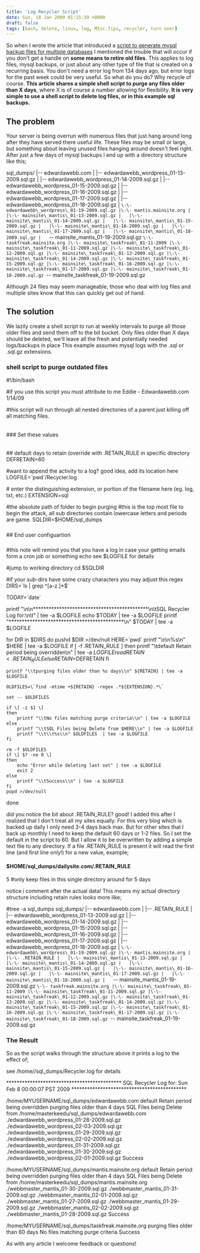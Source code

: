 ```yaml
---
title: 'Log Recycler Script'
date: Sun, 18 Jan 2009 01:15:39 +0000
draft: false
tags: [bash, delete, linux, log, MIsc.Tips, recycler, turn over]
---
```


So when I wrote the article that introduced a [script to generate mysql backup files for multiple databases](https://blog.edwardawebb.com/web-development/simple-shell-script-backup-multiple-mysql-databases) I mentioned the trouble that will occur if you don't get a handle on **some means to retire old files**. This applies to log files, mysql backups, or just about any other type of file that is created on a recurring basis. You don't need a error log from 134 days ago, but error logs for the past week could be very useful. So what do you do? Why recycle of course. **This article shares a simple shell script to purge any files older than X days**, where X is of course a number allowing for flexibility. **It is very simple to use a shell script to delete log files, or in this example sql backups.**

The problem
-----------

Your server is being overrun with numerous files that just hang around long after they have served there useful life. These files may be small or large, but something about leaving unused files hanging around doesn't feel right. After just a few days of mysql backups I end up with a directory structure like this;

sql_dumps/
|\-\- edwardawebb.com
|   |\-\- edwardawebb\_wordpress\_01-13-2009.sql.gz
|   |\-\- edwardawebb\_wordpress\_01-14-2009.sql.gz
|   |\-\- edwardawebb\_wordpress\_01-15-2009.sql.gz
|   |\-\- edwardawebb\_wordpress\_01-16-2009.sql.gz
|   |\-\- edwardawebb\_wordpress\_01-17-2009.sql.gz
|   |\-\- edwardawebb\_wordpress\_01-18-2009.sql.gz
|   `\-\- edwardawebb\_wordpress\_01-19-2009.sql.gz
|\-\- mantis.mainsite.org
|   |\-\- mainsite\_mantis\_01-13-2009.sql.gz
|   |\-\- mainsite\_mantis\_01-14-2009.sql.gz
|   |\-\- mainsite\_mantis\_01-15-2009.sql.gz
|   |\-\- mainsite\_mantis\_01-16-2009.sql.gz
|   |\-\- mainsite\_mantis\_01-17-2009.sql.gz
|   |\-\- mainsite\_mantis\_01-18-2009.sql.gz
|   `\-\- mainsite\_mantis\_01-19-2009.sql.gz
`\-\- taskfreak.mainsite.org
    |\-\- mainsite\_taskfreak\_01-11-2009
    |\-\- mainsite\_taskfreak\_01-11-2009.sql.gz
    |\-\- mainsite\_taskfreak\_01-12-2009.sql.gz
    |\-\- mainsite\_taskfreak\_01-13-2009.sql.gz
    |\-\- mainsite\_taskfreak\_01-14-2009.sql.gz
    |\-\- mainsite\_taskfreak\_01-15-2009.sql.gz
    |\-\- mainsite\_taskfreak\_01-16-2009.sql.gz
    |\-\- mainsite\_taskfreak\_01-17-2009.sql.gz
    |\-\- mainsite\_taskfreak\_01-18-2009.sql.gz
    `\-\- mainsite\_taskfreak\_01-19-2009.sql.gz

Although 24 files may seem manageable, those who deal with log files and multiple sites know that this can quickly get out of hand.

The solution
------------

We lazily create a shell script to run at weekly intervals to purge all those older files and send them off to the bit bucket. Only files older than X days should be deleted, we'll leave all the fresh and potentially needed logs/backups in place This example assumes mysql logs with the .sql or .sql.gz extensions.

### shell script to purge outdated files

#!/bin/bash

#if you use this script you must attribute to me Eddie - Edwardawebb.com 1/14/09

#this script will run through all nested directories of a parent just killing off all matching files.

######
\### Set these values
######

\## default days to retain (override with .RETAIN_RULE in specific directory
DEFRETAIN=60

#want to append the activity to a log? good idea, add its location here
LOGFILE=\`pwd\`/Recycler.log

\# enter the distinguishing extension, or portion of the filename here (eg. log, txt, etc.)
EXTENSION=sql


#the absolute path of folder to begin purging
#this is the top most file to begin the attack, all sub directories contain lowercase letters and periods are game.
SQLDIR=$HOME/sql_dumps

#####
\##   End user configuartion
#####


#this note will remind you that you have a log in case your getting emails form a cron job or something
echo see $LOGFILE for details

#jump to working directory
cd $SQLDIR

#if your sub-dirs have some crazy characters you may adjust this regex
DIRS=\`ls | grep ^\[a-z.\]*$\`


TODAY=\`date\`

printf "\\n\\n********************************************\\n\\tSQL Recycler Log for:\\n\\t" | tee -a $LOGFILE
echo $TODAY | tee -a $LOGFILE
printf "********************************************\\n" $TODAY | tee -a $LOGFILE

for DIR in $DIRS 
do
	pushd $DIR >/dev/null
	HERE=\`pwd\`
	printf "\\n\\n%s\\n" $HERE | tee -a $LOGFILE
	if \[ -f .RETAIN_RULE \]
	then
		printf "\\tdefault Retain period being overridden\\n" | tee -a $LOGFILE
		read RETAIN < .RETAIN_RULE
	else
		RETAIN=$DEFRETAIN
	fi
	
	printf "\\tpurging files older than %s days\\n" ${RETAIN} | tee -a $LOGFILE
	
	OLDFILES=\`find -mtime +${RETAIN} -regex .*${EXTENSION}.*\`

	set -- $OLDFILES

	if \[ -z $1 \]
	then
		printf "\\tNo files matching purge criteria\\n" | tee -a $LOGFILE
	else
		printf "\\tSQL Files being Delete from $HERE\\n" | tee -a $LOGFILE
		printf "\\t\\t%s\\n" $OLDFILES  | tee -a $LOGFILE
	fi

 	rm -f $OLDFILES
	if \[ $? -ne 0 \]
	then	
		echo "Error while deleting last set" | tee -a $LOGFILE
		exit 2
	else
		printf "\\tSuccess\\n" | tee -a $LOGFILE
	fi
	popd >/dev/null
done

did you notice the bit about .RETAIN\_RULE? good! I added this after I realized that I don't treat all my sites equally. For this very blog which is backed up daily I only need 3-4 days back max. But for other sites that I back up monthly I need to keep the default 60 days or 1-2 files. So I set the default in the script to 60. But I allow it to be overwritten by adding a simple text file to any directory. If a file .RETAIN\_RULE is present it will read the first line (and first line only!) for a new value, example;

#### $HOME/sql\_dumps/dailysite.com/.RETAIN\_RULE

5
#only keep files in this single directory around for 5 days

notice i comment after the actual data! This means my actual directory structure including retain rules looks more like;

#tree -a sql_dumps
sql_dumps/
|\-\- edwardawebb.com
|   |\-\- .RETAIN_RULE
|   |\-\- edwardawebb\_wordpress\_01-13-2009.sql.gz
|   |\-\- edwardawebb\_wordpress\_01-14-2009.sql.gz
|   |\-\- edwardawebb\_wordpress\_01-15-2009.sql.gz
|   |\-\- edwardawebb\_wordpress\_01-16-2009.sql.gz
|   |\-\- edwardawebb\_wordpress\_01-17-2009.sql.gz
|   |\-\- edwardawebb\_wordpress\_01-18-2009.sql.gz
|   `\-\- edwardawebb\_wordpress\_01-19-2009.sql.gz
|\-\- mantis.mainsite.org
|   |\-\- .RETAIN_RULE
|   |\-\- mainsite\_mantis\_01-13-2009.sql.gz
|   |\-\- mainsite\_mantis\_01-14-2009.sql.gz
|   |\-\- mainsite\_mantis\_01-15-2009.sql.gz
|   |\-\- mainsite\_mantis\_01-16-2009.sql.gz
|   |\-\- mainsite\_mantis\_01-17-2009.sql.gz
|   |\-\- mainsite\_mantis\_01-18-2009.sql.gz
|   `\-\- mainsite\_mantis\_01-19-2009.sql.gz
`\-\- taskfreak.mainsite.org
    |\-\- mainsite\_taskfreak\_01-11-2009
    |\-\- mainsite\_taskfreak\_01-11-2009.sql.gz
    |\-\- mainsite\_taskfreak\_01-12-2009.sql.gz
    |\-\- mainsite\_taskfreak\_01-13-2009.sql.gz
    |\-\- mainsite\_taskfreak\_01-14-2009.sql.gz
    |\-\- mainsite\_taskfreak\_01-15-2009.sql.gz
    |\-\- mainsite\_taskfreak\_01-16-2009.sql.gz
    |\-\- mainsite\_taskfreak\_01-17-2009.sql.gz
    |\-\- mainsite\_taskfreak\_01-18-2009.sql.gz
    `\-\- mainsite\_taskfreak\_01-19-2009.sql.gz

### The Result

So as the script walks through the structure above it prints a log to the effect of;

see /home//sql_dumps/Recycler.log for details


\*\*\*\*\*\*\*\*\*\*\*\*\*\*\*\*\*\*\*\*\*\*\*\*\*\*\*\*\*\*\*\*\*\*\*\*\*\*\*\*\*\*\*\*
	SQL Recycler Log for:
	Sun Feb 8 00:00:07 PST 2009
\*\*\*\*\*\*\*\*\*\*\*\*\*\*\*\*\*\*\*\*\*\*\*\*\*\*\*\*\*\*\*\*\*\*\*\*\*\*\*\*\*\*\*\*


/home/MYUSERNAME/sql_dumps/edwardawebb.com
       	default Retain period being overridden
	purging files older than 4 days
	SQL Files being Delete from /home/masterkeedu/sql_dumps/edwardawebb.com
		./edwardawebb\_wordpress\_01-28-2009.sql.gz
		./edwardawebb\_wordpress\_02-03-2009.sql.gz
		./edwardawebb\_wordpress\_01-29-2009.sql.gz
		./edwardawebb\_wordpress\_02-02-2009.sql.gz
		./edwardawebb\_wordpress\_01-31-2009.sql.gz
		./edwardawebb\_wordpress\_01-30-2009.sql.gz
		./edwardawebb\_wordpress\_02-01-2009.sql.gz
	Success


/home/MYUSERNAME/sql_dumps/mantis.mainsite.org
	default Retain period being overridden
	purging files older than 4 days
	SQL Files being Delete from /home/masterkeedu/sql_dumps/mantis.mainsite.org
		./webbmaster\_mantis\_01-30-2009.sql.gz
		./webbmaster\_mantis\_01-31-2009.sql.gz
		./webbmaster\_mantis\_02-01-2009.sql.gz
		./webbmaster\_mantis\_01-27-2009.sql.gz
		./webbmaster\_mantis\_01-29-2009.sql.gz
		./webbmaster\_mantis\_02-02-2009.sql.gz
		./webbmaster\_mantis\_01-28-2009.sql.gz
	Success


/home/MYUSERNAME/sql_dumps/taskfreak.mainsite.org
        purging files older than 60 days
        No files matching purge criteria
        Success 

As with any article I welcome feedback or questions!